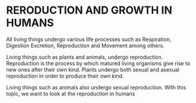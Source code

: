 # RERODUCTION AND GROWTH IN HUMANS

All living things undergo various life processes such as Respiration, Digestion Excretion, Reproduction and Movement among others.

Living things such as plants and animals, undergo reproduction.  Reproduction is the process by which matured living organisms give rise to new ones after their own kind.  Plants undergo both sexual and asexual reproduction in order to produce their own kind.

Living things such as animals also undergo sexual reproduction.  With this topic, we want to look at the reproduction in humans


